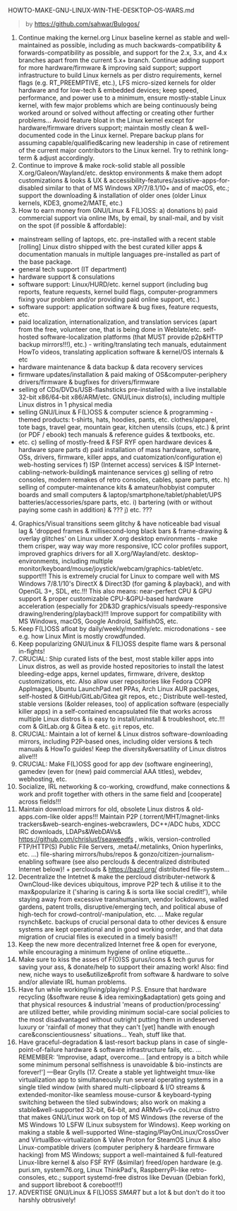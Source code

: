 HOWTO-MAKE-GNU-LINUX-WIN-THE-DESKTOP-OS-WARS.md

> by https://github.com/sahwar/Bulogos/

1. Continue making the kernel.org Linux baseline kernel as stable and well-maintained as possible, including as much backwards-compatibility & forwards-compatibility as possible, and support for the 2.x, 3.x, and 4.x branches apart from the current 5.x+ branch. Continue adding support for more hardware/firmware & improving said support; support infrastructure to build Linux kernels as per distro requirements, kernel flags (e.g. RT_PREEMPTIVE, etc.), LFS micro-sized kernels for older hardware and for low-tech & embedded devices; keep speed, performance, and power use to a minimum, ensure mostly-stable Linux kernel, with few major problems which are being continuously being worked around or solved without affecting or creating other further problems... Avoid feature bloat in the Linux kernel except for hardware/firmware drivers support; maintain mostly clean & well-documented code in the Linux kernel. Prepare backup plans for assuming capable/qualified&caring new leadership in case of retirement of the current major contributors to the Linux kernel. Try to rethink long-term & adjust accordingly.
2. Continue to improve & make rock-solid stable all possible X.org/Galeon/Wayland/etc. desktop environments & make them adopt customizations & looks & UX & accessibility-features/assistive-apps-for-disabled similar to that of MS Windows XP/7/8.1/10+ and of macOS, etc.; support the downloading & installation of older ones (older Linux kernels, KDE3, gnome2/MATE, etc.)
3. How to earn money from GNU/Linux & F(L)OSS:
a) donations
b) paid commercial support via online IMs, by email, by snail-mail, and by visit on the spot (if possible & affordable):
- mainstream selling of laptops, etc. pre-installed with a recent stable [rolling] Linux distro shipped with the best curated killer apps & documentation manuals in multiple languages pre-installed as part of the base package.
- general tech support (IT department)
- hardware support & consulations
- software support: Linux/HURD/etc. kernel support (including bug reports, feature requests, kernel build flags, computer-programmers fixing your problem and/or providing paid online support, etc.)
- software support: application software & bug fixes, feature requests, etc.
- paid localization, internationalization, and translation services (apart from the free, volunteer one, that is being done in Weblate/etc. self-hosted software-localization platforms (that MUST provide p2p&HTTP backup mirrors!!!), etc.) - writing/translating tech manuals, edutainment HowTo videos, translating application software & kernel/OS internals & etc
- hardware maintenance & data backup & data recovery services
- firmware updates/installation & paid making of OS&computer-periphery drivers/firmware & bugfixes for drivers/firmware
- selling of CDs/DVDs/USB-flashsticks pre-installed with a live installable 32-bit x86/64-bit x86/ARM/etc. GNU/Linux distro(s), including multiple Linux distros in 1 physical media
- selling GNU/Linux & F(L)OSS & computer science & programming -themed products: t-shirts, hats, hoodies, pants, etc. clothes/apparel, tote bags, travel gear, mountain gear, kitchen utensils (cups, etc.) & print (or PDF / ebook) tech manuals & reference guides & textbooks, etc.
- etc.
c) selling of mostly-freed & FSF RYF open hardware devices & hardware spare parts
d) paid installation of mass hardware, software, OSs, drivers, firmware, killer apps, and cuatomization/configuration
e) web-hosting services
f) ISP (Internet access) services & ISP Internet-cabling-network-building& maintenance services
g) selling of retro consoles, modern remakes of retro consoles, cables, spare parts, etc.
h) selling of computer-maintenance kits & amateur/hobbyist computer boards and small computers & laptop/smartphone/tablet/phablet/UPS batteries/accessories/spare parts, etc.
i) bartering (with or without paying some cash in addition) & ???
j) etc. ???
4. Graphics/Visual transitions seem glitchy & have noticeable bad visual lag & 'dropped frames & millisecond-long black bars & frame-drawing & overlay glitches' on Linux under X.org desktop environments - make them crisper, way way way more responsive, ICC color profiles support, improved graphics drivers for all X.org/Wayland/etc. desktop-environments, including multiple monitor/keyboard/mouse/joystick/webcam/graphics-tablet/etc. support!!! This is extremely crucial for Linux to compare well with MS Windows 7/8.1/10's DirectX & Direct3D (for gaming & playback), and with OpenGL 3+, SDL, etc.!!! This also means: near-perfect CPU & GPU support & proper customizable CPU-&GPU-based hardware acceleration (especially for 2D&3D graphics/visuals speedy-responsive drawing/rendering/playback)!!! Improve support for compatibility with MS Windows, macOS, Google Android, SailfishOS, etc.
5. Keep F(L)OSS afloat by daily/weekly/monthly/etc. microdonations - see e.g. how Linux Mint is mostly crowdfunded.
6. Keep popularizing GNU/Linux & F(L)OSS despite flame wars & personal in-fights!
7. CRUCIAL: Ship curated lists of the best, most stable killer apps into Linux distros, as well as provide hosted repositories to install the latest bleeding-edge apps, kernel updates, firmware, drivere, desktop customizations, etc. Also allow user repositories like Fedora COPR AppImages, Ubuntu LaunchPad.net PPAs, Arch Linux AUR packages, self-hosted & GitHub/GitLab/Gitea git repos, etc.; Distribute well-tested, stable versions (&older releases, too) of application software (especially killer apps) in a self-contained encapsulated file that works across multiple Linux distros & is easy to install/uninstall & troubleshoot, etc.!!!
com & GitLab.org & Gitea & etc. `git` repos, etc.
8. CRUCIAL: Maintain a lot of kernel & Linux distros software-downloading mirrors, including P2P-based ones, including older versions & tech manuals & HowTo guides! Keep the diversity&versatility of Linux distros alive!!!
9. CRUCIAL: Make F(L)OSS good for app dev (software engineering), gamedev (even for (new) paid commercial AAA titles), webdev, webhosting, etc.
10. Socialize, IRL networking & co-working, crowdfund, make connections & work and profit together with others in the same field and [cooperate] across fields!!!
11. Maintain download mirrors for old, obsolete Linux distros & old-apps.com-like older apps!!! Maintain P2P (.torrent/MHT/magnet-links trackers&web-search-engines-webcrawlers, DC++/ADC hubs, XDCC IRC downloads, LDAPs&WebDAVs& https://github.com/chrislusf/seaweedfs , wikis, version-controlled FTP/HTTP(S) Public File Servers, .meta4/.metalinks, Onion hyperlinks, etc. ...) file-sharing mirrors/hubs/repos & gonzo/citizen-journalism-enabling software (see also perclouds & decentralized distributed Internet below)! + perclouds & https://bazil.org/ distributed file-system...
12. Decentralize the Intetnet & make the percloud distributer-network & OwnCloud-like devices ubiquitous, improve P2P tech & utilise it to the max&popularize it ('sharing is caring & is sorta like social credit!'), while staying away from excessive transhumanism, vendor lockdowns, walled gardens, patent trolls, disruptive/emerging tech, and political abuse of high-tech for crowd-control/-manipulation, etc. ... Make regular rsynch&etc. backups of crucial personal data to other devices & ensure systems are kept operational and in good working order, and that data migration of crucial files is executed in a timely basis!!! 
13. Keep the new more decentralized Internet free & open for everyone, while encouraging a minimum hygiene of online etiquette...
14. Make sure to kiss the asses of F(O)SS gurus/icons & tech gurus for saving your ass, & donate/help to support their amazing work! Also: find new, niche ways to use&utilize&profit from software & hardware to solve and/or alleviate IRL human problems.
15. Have fun while working/living/playing! P.S. Ensure that hardware recycling (&software reuse & idea remixing&adaptation) gets going and that physical resources & industrial 'means of production/processing' are utilized better, while providing minimum social-care social policies to the most disadvantaged without outright putting them in undeserved luxury or 'rainfall of money that they can't [yet] handle with enough care&conscientiousness' situations... Yeah, stuff like that.
16. Have graceful-degradation & last-resort backup plans in case of single-point-of-failure hardware & software infrastructure fails, etc. ... REMEMBER: 'Improvise, adapt, overcome... [and entropy is a bitch while some minimum personal selfishness is unavoidable & bio-instincts are forever!'] —Bear Grylls
(17. Create a stable yet lightweight tmux-like virtualization app to simultaneously run several operating systems in a single tiled window (with shared multi-clipboard & I/O streams & extended-monitor-like seamless mouse-cursor & keyboard-typing switching between the tiled subwindows; also work on making a stable&well-supported 32-bit, 64-bit, and ARMv5–v9+ coLinux distro that makes GNU/Linux work on top of MS Windows (the reverse of the MS Windows 10 LSFW (Linux subsystem for Windows). Keep working on making a stable & well-supported Wine-staging/PlayOnLinux/CrossOver and VirtualBox-virtualization & Valve Proton for SteamOS Linux & also Linux-compatible drivers (computer periphery & hardeare firmware hacking) from MS Windows; support a well-maintained & full-featured Linux-libre kernel & also FSF RYF (&similar) freed/open hardware (e.g. puri.sm, system76.org, Linux ThinkPad's, RaspberryPi-like retro-consoles, etc.; support systemd-free distros like Devuan (Debian fork), and support libreboot & coreboot!!!)
18. ADVERTISE GNU/Linux & F(L)OSS _SMART_ but a lot & but don't do it too harshly obtrusively!
